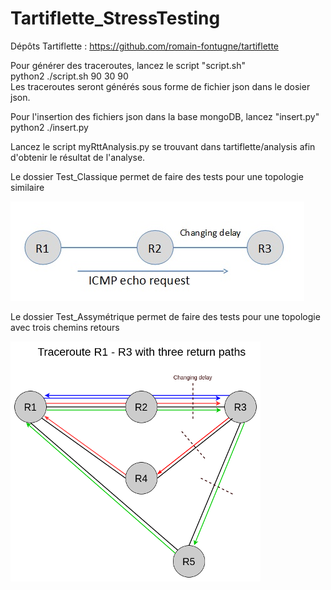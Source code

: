 # Tartiflette_StressTesting

Dépôts Tartiflette : https://github.com/romain-fontugne/tartiflette

Pour générer des traceroutes, lancez le script "script.sh"   
python2 ./script.sh 90 30 90  
Les traceroutes seront générés sous forme de fichier json dans le dosier json.

Pour l'insertion des fichiers json dans la base mongoDB, lancez "insert.py"  
python2 ./insert.py
  
Lancez le script myRttAnalysis.py se trouvant dans tartiflette/analysis afin d'obtenir le résultat de l'analyse.


Le dossier Test_Classique permet de faire des tests pour une topologie similaire

![Screenshot](Test_Classique/route%20det.jpg)


Le dossier Test_Assymétrique permet de faire des tests pour une topologie avec trois chemins retours

![Screenshot](Test_Assymetrique/routes.png)

